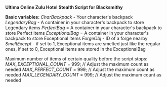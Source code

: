 **Ultima Online Zulu Hotel Stealth Script for Blacksmithy**

    
**Basic variables:**
_CharBackpack_ - Your character's backpack    
_LegendaryBag_ - A container in your character's backpack to store Legendary items
_PerfectBag_ = A container in your character's backpack to store Perfect items
_ExceptionalBag_ = A container in your character's backpack to store Exceptional items
_ForgeObj_ - ID of a forge nearby
_SmeltExcept_ - if set to 1, Exceptional items are smelted just like the regular ones, if set to 0, Exceptional items are stored in the ExceptionalBag


Maximum number of items of certain quality before the script stops:
_MAX_EXCEPTIONAL_COUNT_ = 999;  // Adjust the maximum count as needed
_MAX_PERFECT_COUNT_ = 999;      // Adjust the maximum count as needed
_MAX_LEGENDARY_COUNT_ = 999;    // Adjust the maximum count as needed

